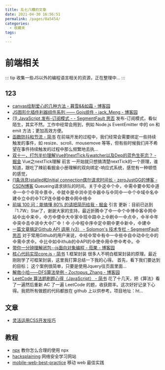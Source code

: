 ```yaml
---
title: 乱七八糟的文章
date: 2021-04-30 16:56:51
permalink: /pages/0a5454/
categories:
  - 收藏夹
tags:
  - 
---
```

# 前端相关

::: tip
收集一些JS以外的编程语言相关的资源，正在整理中...
:::

## 123
- [canvas绘制爱心的几种方法 - 暮雪&&如霜 - 博客园](https://www.cnblogs.com/sunshine21/p/7757958.html) 
- [JS图形化插件利器组件系列 &mdash;&mdash; Gojs组件 - jack_Meng - 博客园](https://www.cnblogs.com/mq0036/p/7941843.html) 
- [(1) JavaScript 发布-订阅模式 - - SegmentFault 思否](https://segmentfault.com/a/1190000019260857) 发布-订阅模式，看似陌生，其实不然。工作中经常会用到，例如 Node.js EventEmitter 中的 on 和 emit 方法；更加高效方便。
- [函数防抖和节流 - 简书](https://www.jianshu.com/p/c8b86b09daf0) 在前端开发的过程中，我们经常会需要绑定一些持续触发的事件，如 resize、scroll、mousemove 等等，但有些时候我们并不希望在事件持续触发的过程中那么频繁地去执...
- [双十一，打包半价理解Vue的nextTick与watcher以及Dep的蓝色生死恋？ - 掘金](https://juejin.im/post/5be692936fb9a049e129b741) Vue之nextTick理解 前言 一开始就只想搞清楚nextTick的一个原理，谁知道，跟吃了辣前看掘金小册理解的双向绑定-响应式系统，感觉有一种顿悟的感觉，
- [(1条消息)stalled和Initial connection偶尔请求时间长 - zeroJustGG的博客 - CSDN博客](https://blog.csdn.net/zeroJustGG/article/details/90639844) Queueing请求排队的时间。关于这个，需要知道一个背景，就是浏览器与同一个域名建立的TCP连接数网络
- [前端 100 问：能搞懂 80% 的请把简历给我 - 掘金](https://juejin.im/post/5d23e750f265da1b855c7bbe#heading-109) 引言 更新：目前已达到『1.7W』Star了，谢谢大家的支持，最近折腾了一个博客网站出来，方便大家班路上刷一点，半年突击进大厂！ 小程序定期更新，建
- [一篇文章搞定Github API 调用 (v3） - Solomon's 技术专栏 - SegmentFault 思否](https://segmentfault.com/a/1190000015144126?utm_source=tag-newest) 对于常用Github的用户来说，经常有一些自动化的需求。比如ithub的API的使用参考。
- [带你一分钟理解闭包--js面向对象编程 - 茄果 - 博客园](https://www.cnblogs.com/qieguo/p/5457040.html)
- [核心代码实现core.js - 简书](https://www.jianshu.com/p/28b03e3c246e) 1.框架封装 很多人不明白框架封装的原理。最近刚刚学了可框架封装，这里我打算总结一下我的心得。 首先，看下我们要达到的目标； 这个案例很简单，只要是使用Jquery往页面里面...
- [解救小哈&mdash;&mdash;DFS算法举例 - Zoctopus_Zhang - 博客园](https://www.cnblogs.com/OctoptusLian/p/7429645.html)
- [LeetCode 算法题刷题心得（JavaScript） - 简书](https://www.jianshu.com/p/8876704ea9c8) 花了十几天，把《算法》看了一遍然后重新 AC 了一遍 LeetCode 的题，收获颇丰。这次好好记录下心得。我把所有做题的代码都放在 github 上以供参考。项目地址：ht...



## 文章
* [灵活运用CSS开发技巧](https://juejin.im/post/5d4d0ec651882549594e7293)


## 教程

- [npx](https://egghead.io/courses/execute-npm-package-binaries-with-the-npx-package-runner) 教你怎么合理的使用 npx
- [hacksplaining](https://www.hacksplaining.com/lessons) 网络安全学习网站
- [mobile-web-best-practice](https://github.com/mcuking/mobile-web-best-practice) 移动 web 最佳实践
